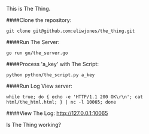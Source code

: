 This is The Thing.

####Clone the repository:
```
git clone git@github.com:eliwjones/the_thing.git
```

####Run The Server:
```
go run go/the_server.go
```

####Process 'a_key' with The Script:
```
python python/the_script.py a_key
```

####Run Log View server:
```
while true; do { echo -e 'HTTP/1.1 200 OK\r\n'; cat html/the_html.html; } | nc -l 10065; done
```

####View The Log:
http://127.0.0.1:10065

Is The Thing working?
